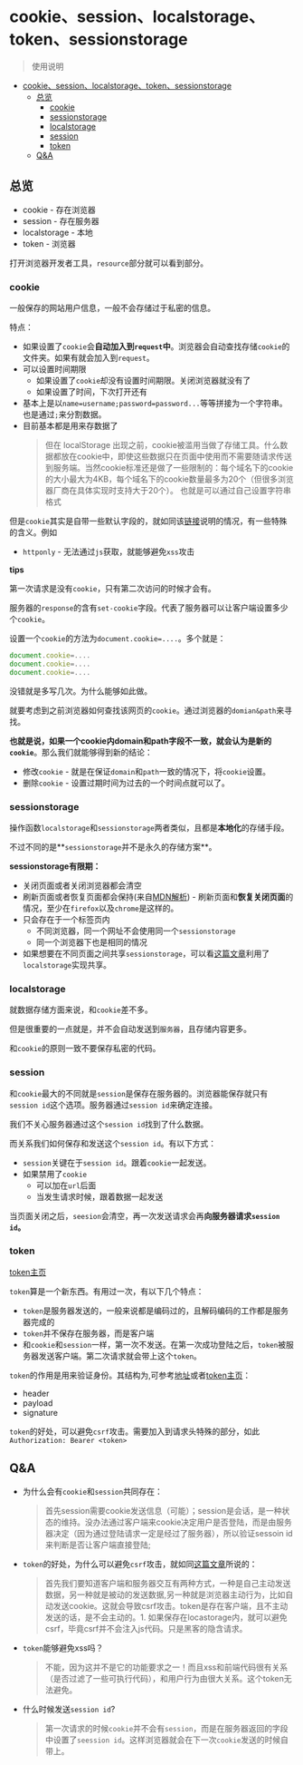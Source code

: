 # cookie、session、localstorage、token、sessionstorage
> 使用说明

<!-- TOC -->

- [cookie、session、localstorage、token、sessionstorage](#cookiesessionlocalstoragetokensessionstorage)
  - [总览](#总览)
    - [cookie](#cookie)
    - [sessionstorage](#sessionstorage)
    - [localstorage](#localstorage)
    - [session](#session)
    - [token](#token)
  - [Q&A](#qa)

<!-- /TOC -->

## 总览

* cookie - 存在浏览器
* session - 存在服务器
* localstorage - 本地
* token - 浏览器

打开浏览器开发者工具，`resource`部分就可以看到部分。

### cookie

一般保存的网站用户信息，一般不会存储过于私密的信息。

特点：

* 如果设置了`cookie`会**自动加入到`request`中**。浏览器会自动查找存储`cookie`的文件夹。如果有就会加入到`request`。
* 可以设置时间期限
    * 如果设置了`cookie`却没有设置时间期限。关闭浏览器就没有了
    * 如果设置了时间，下次打开还有
* 基本上是以`name=username;password=password...`等等拼接为一个字符串。也是通过`;`来分割数据。
* 目前基本都是用来存数据了
    > 但在 localStorage 出现之前，cookie被滥用当做了存储工具。什么数据都放在cookie中，即使这些数据只在页面中使用而不需要随请求传送到服务端。当然cookie标准还是做了一些限制的：每个域名下的cookie 的大小最大为4KB，每个域名下的cookie数量最多为20个（但很多浏览器厂商在具体实现时支持大于20个）。
  也就是可以通过自己设置字符串格式

但是`cookie`其实是自带一些默认字段的，就如同该[链接](https://segmentfault.com/a/1190000004556040)说明的情况，有一些特殊的含义。例如

* `httponly` - 无法通过`js`获取，就能够避免`xss`攻击

**tips**

第一次请求是没有`cookie`，只有第二次访问的时候才会有。

服务器的`response`的含有`set-cookie`字段。代表了服务器可以让客户端设置多少个`cookie`。

设置一个`cookie`的方法为`document.cookie=....`。多个就是：

```javascript
document.cookie=....
document.cookie=....
document.cookie=....
```

没错就是多写几次。为什么能够如此做。

就要考虑到之前浏览器如何查找该网页的`cookie`。通过浏览器的`domian&path`来寻找。

**也就是说，如果一个cookie内domain和path字段不一致，就会认为是新的`cookie`**。那么我们就能够得到新的结论：

* 修改`cookie` - 就是在保证`domain`和`path`一致的情况下，将`cookie`设置。
* 删除`cookie` - 设置过期时间为过去的一个时间点就可以了。

### sessionstorage

操作函数`localstorage`和`sessionstorage`两者类似，且都是**本地化**的存储手段。

不过不同的是**`sessionstorage`并不是永久的存储方案**。

**sessionstorage有限期：**

* 关闭页面或者关闭浏览器都会清空
* 刷新页面或者恢复页面都会保持(来自[MDN解析](https://developer.mozilla.org/zh-CN/docs/Web/API/Window/sessionStorage)) - 刷新页面和**恢复关闭页面**的情况，至少在`firefox`以及`chrome`是这样的。
* 只会存在于一个标签页内
    * 不同浏览器，同一个网址不会使用同一个`sessionstorage`
    * 同一个浏览器下也是相同的情况
* 如果想要在不同页面之间共享`sessionstorage`，可以看[这篇文章](http://blog.kazaff.me/2016/09/09/%E8%AF%91-%E5%9C%A8%E5%A4%9A%E4%B8%AA%E6%A0%87%E7%AD%BE%E9%A1%B5%E4%B9%8B%E9%97%B4%E5%85%B1%E4%BA%ABsessionStorage/)利用了`localstorage`实现共享。


### localstorage

就数据存储方面来说，和`cookie`差不多。

但是很重要的一点就是，并不会自动发送到`服务器`，且存储内容更多。

和`cookie`的原则一致不要保存私密的代码。

### session

和`cookie`最大的不同就是`session`是保存在服务器的。浏览器能保存就只有`session id`这个选项。服务器通过`session id`来确定连接。

我们不关心服务器通过这个`session id`找到了什么数据。

而关系我们如何保存和发送这个`session id`。有以下方式：

* `session`关键在于`session id`。跟着`cookie`一起发送。
* 如果禁用了`cookie`
    * 可以加在`url`后面
    * 当发生请求时候，跟着数据一起发送    

当页面关闭之后，`seesion`会清空，再一次发送请求会再**向服务器请求`session id`。**

### token

[token主页](https://jwt.io/)

`token`算是一个新东西。有用过一次，有以下几个特点：

* `token`是服务器发送的，一般来说都是编码过的，且解码编码的工作都是服务器完成的
* `token`并不保存在服务器，而是客户端
* 和`cookie`和`session`一样，第一次不发送。在第一次成功登陆之后，`token`被服务器发送客户端。第二次请求就会带上这个`token`。

`token`的作用是用来验证身份。其结构为,可参考[地址](https://blog.csdn.net/dounine/article/details/78704668)或者[token主页](https://jwt.io/)：

* header
* payload
* signature

`token`的好处，可以避免`csrf`攻击。需要加入到请求头特殊的部分，如此`Authorization: Bearer <token>`

## Q&A

* 为什么会有`cookie`和`session`共同存在：
    > 首先session需要cookie发送信息（可能）；session是会话，是一种状态的维持。没办法通过客户端来cookie决定用户是否登陆，而是由服务器决定（因为通过登陆请求一定是经过了服务器），所以验证sessoin id来判断是否让客户端直接登陆;

* `token`的好处，为什么可以避免`csrf`攻击，就如同[这篇文章](https://www.jianshu.com/p/c33f5777c2eb)所说的：
    > 首先我们要知道客户端和服务器交互有两种方式，一种是自己主动发送数据，另一种就是被动的发送数据,另一种就是浏览器主动行为，比如自动发送cookie。这就会导致csrf攻击。token是存在客户端，且不主动发送的话，是不会主动的。1. 如果保存在locastorage内，就可以避免csrf，毕竟csrf并不会注入js代码。只是黑客的隐含请求。
* `token`能够避免xss吗？
    > 不能，因为这并不是它的功能要求之一！而且xss和前端代码很有关系（是否过滤了一些可执行代码），和用户行为由很大关系。这个token无法避免。
* 什么时候发送`session id`?
    > 第一次请求的时候`cookie`并不会有`session`，而是在服务器返回的字段中设置了`seession id`。这样浏览器就会在下一次`cookie`发送的时候自带上。